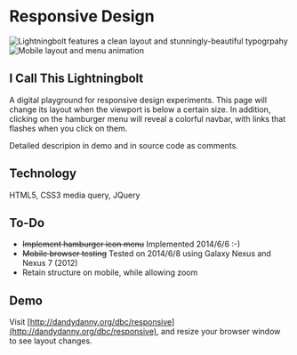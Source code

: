 Responsive Design
=================

![Lightningbolt features a clean layout and stunningly-beautiful typogrpahy](http://i29.photobucket.com/albums/c259/dandydanny/DEV/ResponsiveTest_zps6fe0d430.png)
![Mobile layout and menu animation](http://i29.photobucket.com/albums/c259/dandydanny/DEV/ResponsiveTest-mobilemenu_zpsbb868293.png)

## I Call This Lightningbolt
A digital playground for responsive design experiments. This page will change its layout when the viewport is below a certain size. In addition, clicking on the hamburger menu will reveal a colorful navbar, with links that flashes when you click on them.

Detailed descripion in demo and in source code as comments.

## Technology
HTML5, CSS3 media query, JQuery


## To-Do
* ~~Implement hamburger icon menu~~ Implemented 2014/6/6 :-)
* ~~Mobile browser testing~~ Tested on 2014/6/8 using Galaxy Nexus and Nexus 7 (2012)
* Retain structure on mobile, while allowing zoom

## Demo
Visit [http://dandydanny.org/dbc/responsive](http://dandydanny.org/dbc/responsive), and resize your browser window to see layout changes.
